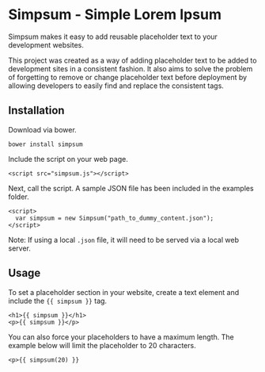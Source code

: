 # Simpsum - Simple Lorem Ipsum

Simpsum makes it easy to add reusable placeholder text to your development websites.

This project was created as a way of adding placeholder text to be added to development sites in a consistent fashion. It also aims to solve the problem of forgetting to remove or change placeholder text before deployment by allowing developers to easily find and replace the consistent tags.

## Installation

Download via bower.

```
bower install simpsum
```

Include the script on your web page.

```
<script src="simpsum.js"></script>
```

Next, call the script. A sample JSON file has been included in the examples folder.

```
<script>
  var simpsum = new Simpsum("path_to_dummy_content.json");
</script>
```

Note: If using a local `.json` file, it will need to be served via a local web server.

## Usage

To set a placeholder section in your website, create a text element and include the `{{ simpsum }}` tag.

```
<h1>{{ simpsum }}</h1>
<p>{{ simpsum }}</p>
```

You can also force your placeholders to have a maximum length. The example below will limit the placeholder to 20 characters.

```
<p>{{ simpsum(20) }}
```
